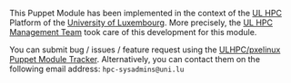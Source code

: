 This Puppet Module has been implemented in the context of the [UL HPC](http://hpc.uni.lu) Platform of the [University of Luxembourg](http://www.uni.lu).
More precisely, the [UL HPC Management Team](https://hpc.uni.lu/about/team.html#system-administrators) took care of this development for this module.

You can submit bug / issues / feature request using the [ULHPC/pxelinux Puppet Module Tracker](https://github.com/ULHPC/puppet-pxelinux/issues). 
Alternatively, you can contact them on the following email address: `hpc-sysadmins@uni.lu`





